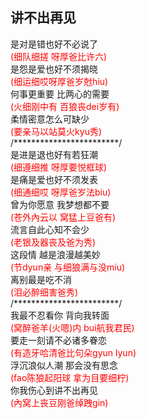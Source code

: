 讲不出再见
---
<p>是对是错也好不必说了<br>
<span style="color: #ff0000;">(细队细搓 呀厚爸比许六)</span><br>
是怨是爱也好不须揭晓<br>
<span style="color: #ff0000;">(细运细哎呀厚爸岁尅hiu)</span><br>
何事更重要 比两心的需要<br>
<span style="color: #ff0000;">(火细刚中有 百狼丧dei岁有)</span><br>
柔情密意怎么可缺少<br>
<span style="color: #ff0000;">(要亲马以站莫火kyu秀)</span><br>
/************************/<br>
是进是退也好有若狂潮<br>
<span style="color: #ff0000;">(细遵细推 呀厚要悦框球)</span><br>
是痛是爱也好不须发表<br>
<span style="color: #ff0000;">(细通细哎 呀厚爸岁法biu)</span><br>
曾为你愿意 我梦想都不要<br>
<span style="color: #ff0000;">(苍外內云以 窝猛上豆爸有)</span><br>
流言自此心知不会少<br>
<span style="color: #ff0000;">(老银及器丧及爸为秀)</span><br>
这段情 越是浪漫越美妙<br>
<span style="color: #ff0000;">(节dyun亲 与细狼满与没miu)</span><br>
离别最是吃不消<br>
<span style="color: #ff0000;">(泪必醉细害爸秀)</span><br>
/************************/<br>
我最不忍看你 背向我转面<br>
<span style="color: #ff0000;">(窝醉爸羊<span style="color: #ff0000;">(火嗯)</span>内 bui航我君民)</span><br>
要走一刻请不必诸多眷恋<br>
<span style="color: #ff0000;">(有造牙哈清爸比句朵gyun lyun)</span><br>
浮沉浪似人潮 那会没有思念<br>
<span style="color: #ff0000;">(fao陈狼起阳球 拿为目要细柠)</span><br>
你我伤心到讲不出再见<br>
<span style="color: #ff0000;">(內窝上丧豆刚爸绰跩gin)</span></p>